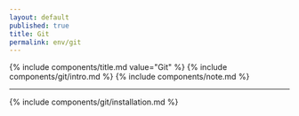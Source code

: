 ```yaml
---
layout: default
published: true
title: Git
permalink: env/git
---
```


{% include components/title.md value="Git" %}
{% include components/git/intro.md %}
{% include components/note.md %}

---

{% include components/git/installation.md %}
